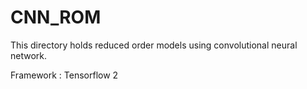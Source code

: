 # CNN_ROM
This directory holds reduced order models using convolutional neural network.

Framework : Tensorflow 2
